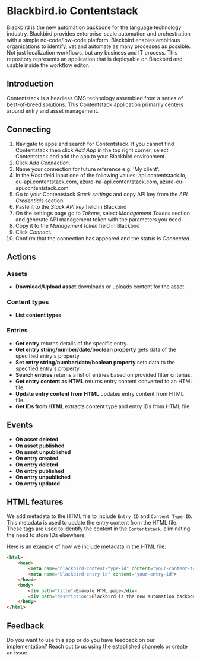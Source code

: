 # Blackbird.io Contentstack

Blackbird is the new automation backbone for the language technology industry. Blackbird provides enterprise-scale automation and orchestration with a simple no-code/low-code platform. Blackbird enables ambitious organizations to identify, vet and automate as many processes as possible. Not just localization workflows, but any business and IT process. This repository represents an application that is deployable on Blackbird and usable inside the workflow editor.

## Introduction

<!-- begin docs -->  

Contentstack is a headless CMS technology assembled from a series of best-of-breed solutions. This Contentstack application primarily centers around entry and asset management.

## Connecting

1. Navigate to apps and search for Contentstack. If you cannot find Contentstack then click _Add App_ in the top right corner, select Contentstack and add the app to your Blackbird environment.
2. Click _Add Connection_.
3. Name your connection for future reference e.g. 'My client'.
4. In the _Host_ field input one of the following values: api.contentstack.io, eu-api.contentstack.com, azure-na-api.contentstack.com, azure-eu-api.contentstack.com
5. Go to your Contentstack _Stack settings_ and copy API key from the _API Credentials_ section
6. Paste it to the _Stack API key_ field in Blackbird
7. On the settings page go to _Tokens_, select _Management Tokens_ section and generate API management token with the parameters you need.
8. Copy it to the _Management token_ field in Blackbird
9. Click _Connect_.
10. Confirm that the connection has appeared and the status is _Connected_.

## Actions

### Assets

- **Download/Upload asset** downloads or uploads content for the asset.

### Content types

- **List content types**

### Entries

- **Get entry** returns details of the specific entry.
- **Get entry string/number/date/boolean property** gets data of the specified entry's property.
- **Set entry string/number/date/boolean property** sets data to the specified entry's property.
- **Search entries** returns a list of entries based on provided filter criterias.
- **Get entry content as HTML** returns entry content converted to an HTML file.
- **Update entry content from HTML** updates entry content from HTML file.
- **Get IDs from HTML** extracts content type and entry IDs from HTML file

## Events

-   **On asset deleted**
-   **On asset published**
-   **On asset unpublished**
-   **On entry created**
-   **On entry deleted**
-   **On entry published**
-   **On entry unpublished**
-   **On entry updated**


## HTML features

We add metadata to the HTML file to include `Entry ID` and `Content Type ID`. This metadata is used to update the entry content from the HTML file. These tags are used to identify the content in the `Contentstack`, eliminating the need to store IDs elsewhere.

Here is an example of how we include metadata in the HTML file:

```html
<html>
    <head>
        <meta name="blackbird-content-type-id" content="your-content-type">
        <meta name="blackbird-entry-id" content="your-entry-id">
    </head>
    <body>
        <div path="title">Example HTML page</div>
        <div path="description">Blackbird is the new automation backbone for the language technology industry.</div>
    </body>
</html>
```

## Feedback

Do you want to use this app or do you have feedback on our implementation? Reach out to us using the [established channels](https://www.blackbird.io/) or create an issue.

<!-- end docs -->
